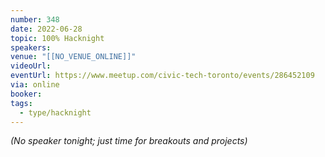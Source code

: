 ```yaml
---
number: 348
date: 2022-06-28
topic: 100% Hacknight
speakers: 
venue: "[[NO_VENUE_ONLINE]]"
videoUrl: 
eventUrl: https://www.meetup.com/civic-tech-toronto/events/286452109
via: online
booker: 
tags:
  - type/hacknight
---
```


*(No speaker tonight; just time for breakouts and projects)*
